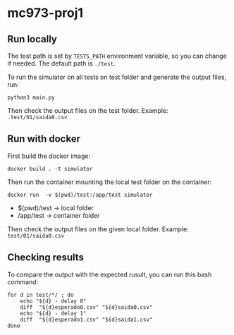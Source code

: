 # mc973-proj1

## Run locally

The test path is set by `TESTS_PATH` environment variable, so you can change if needed. The default path is `./test`.

To run the simulator on all tests on test folder and generate the output files, run:

```
python3 main.py
```

Then check the output files on the test folder. Example: `.test/01/saida0.csv`

## Run with docker

First build the docker image:

```
docker build . -t simulator 
```

Then run the container mounting the local test folder on the container:

```
docker run  -v $(pwd)/test:/app/test simulator
```

* $(pwd)/test -> local folder
* /app/test -> container folder

Then check the output files on the given local folder. Example: `test/01/saida0.csv`

## Checking results

To compare the output with the expected rusult, you can run this bash command:

```
for d in test/*/ ; do
    echo "${d} - delay 0" 
    diff  "${d}esperado0.csv" "${d}saida0.csv"
    echo "${d} - delay 1" 
    diff  "${d}esperado1.csv" "${d}saida1.csv"
done
```